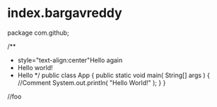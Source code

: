 # index.bargavreddy 
package com.github;

/**
 * style="text-align:center"Hello again
 * Hello world!
 * Hello
 */
public class App 
{
    public static void main( String[] args )
    {
    	//Comment
        System.out.println( "Hello World!" );
    }
}

//foo
